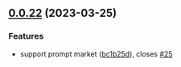 ## [0.0.22](https://github.com/lisiur/askai/compare/v0.0.21...v0.0.22) (2023-03-25)


### Features

* support prompt market ([bc1b25d](https://github.com/lisiur/askai/commit/bc1b25d4810ac35f46b249c9572f6417b07f81ba)), closes [#25](https://github.com/lisiur/askai/issues/25)